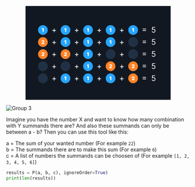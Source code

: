 <svg width="1308" height="665" viewBox="0 0 1808 1165" fill="none" xmlns="http://www.w3.org/2000/svg">
<rect width="1808" height="1165" fill="#121821"/>
<circle cx="216.5" cy="297.5" r="60.5" fill="#26A4FF"/>
<path d="M225.909 274.455V321H213.273V286.091H213L202.818 292.182V281.455L214.273 274.455H225.909Z" fill="white"/>
<path d="M352.818 325.227V280.227H360.455V325.227H352.818ZM334.136 306.545V298.909H379.136V306.545H334.136Z" fill="white"/>
<circle cx="497.5" cy="297.5" r="60.5" fill="#26A4FF"/>
<path d="M506.909 274.455V321H494.273V286.091H494L483.818 292.182V281.455L495.273 274.455H506.909Z" fill="white"/>
<path d="M633.818 325.227V280.227H641.455V325.227H633.818ZM615.136 306.545V298.909H660.136V306.545H615.136Z" fill="white"/>
<circle cx="778.5" cy="297.5" r="60.5" fill="#26A4FF"/>
<path d="M787.909 274.455V321H775.273V286.091H775L764.818 292.182V281.455L776.273 274.455H787.909Z" fill="white"/>
<path d="M914.818 325.227V280.227H922.455V325.227H914.818ZM896.136 306.545V298.909H941.136V306.545H896.136Z" fill="white"/>
<circle cx="1059.5" cy="297.5" r="60.5" fill="#26A4FF"/>
<path d="M1068.91 274.455V321H1056.27V286.091H1056L1045.82 292.182V281.455L1057.27 274.455H1068.91Z" fill="white"/>
<path d="M1195.82 325.227V280.227H1203.45V325.227H1195.82ZM1177.14 306.545V298.909H1222.14V306.545H1177.14Z" fill="white"/>
<circle cx="1340.5" cy="297.5" r="60.5" fill="#26A4FF"/>
<path d="M1349.91 274.455V321H1337.27V286.091H1337L1326.82 292.182V281.455L1338.27 274.455H1349.91Z" fill="white"/>
<path d="M1459.64 288.682V281.318H1501.64V288.682H1459.64ZM1459.64 308.864V301.5H1501.64V308.864H1459.64ZM1595.33 330.955C1591.33 330.955 1587.72 330.159 1584.52 328.568C1581.32 326.977 1578.75 324.795 1576.82 322.023C1574.88 319.25 1573.83 316.091 1573.64 312.545H1581.83C1582.14 315.705 1583.58 318.318 1586.12 320.386C1588.69 322.432 1591.76 323.455 1595.33 323.455C1598.19 323.455 1600.74 322.784 1602.96 321.443C1605.21 320.102 1606.97 318.261 1608.25 315.92C1609.54 313.557 1610.19 310.886 1610.19 307.909C1610.19 304.864 1609.52 302.148 1608.18 299.761C1606.86 297.352 1605.04 295.455 1602.72 294.068C1600.41 292.682 1597.76 291.977 1594.78 291.955C1592.64 291.932 1590.45 292.261 1588.2 292.943C1585.95 293.602 1584.1 294.455 1582.64 295.5L1574.74 294.545L1578.96 260.182H1615.24V267.682H1586.05L1583.6 288.273H1584.01C1585.44 287.136 1587.24 286.193 1589.39 285.443C1591.55 284.693 1593.8 284.318 1596.14 284.318C1600.42 284.318 1604.22 285.341 1607.57 287.386C1610.93 289.409 1613.57 292.182 1615.47 295.705C1617.41 299.227 1618.37 303.25 1618.37 307.773C1618.37 312.227 1617.37 316.205 1615.37 319.705C1613.39 323.182 1610.67 325.932 1607.19 327.955C1603.71 329.955 1599.76 330.955 1595.33 330.955Z" fill="white"/>
<circle cx="216.5" cy="447.5" r="60.5" fill="#FF8126"/>
<path d="M199.091 471V461.909L216.455 447.545C217.606 446.591 218.591 445.697 219.409 444.864C220.242 444.015 220.879 443.144 221.318 442.25C221.773 441.356 222 440.364 222 439.273C222 438.076 221.742 437.053 221.227 436.205C220.727 435.356 220.03 434.705 219.136 434.25C218.242 433.78 217.212 433.545 216.045 433.545C214.879 433.545 213.848 433.78 212.955 434.25C212.076 434.72 211.394 435.409 210.909 436.318C210.424 437.227 210.182 438.333 210.182 439.636H198.182C198.182 436.364 198.917 433.545 200.386 431.182C201.856 428.818 203.932 427 206.614 425.727C209.295 424.455 212.439 423.818 216.045 423.818C219.773 423.818 223 424.417 225.727 425.614C228.47 426.795 230.583 428.462 232.068 430.614C233.568 432.765 234.318 435.288 234.318 438.182C234.318 439.97 233.947 441.75 233.205 443.523C232.462 445.28 231.129 447.227 229.205 449.364C227.28 451.5 224.545 454.045 221 457L216.636 460.636V460.909H234.818V471H199.091Z" fill="white"/>
<path d="M352.818 475.227V430.227H360.455V475.227H352.818ZM334.136 456.545V448.909H379.136V456.545H334.136Z" fill="white"/>
<circle cx="497.5" cy="447.5" r="60.5" fill="#26A4FF"/>
<path d="M506.909 424.455V471H494.273V436.091H494L483.818 442.182V431.455L495.273 424.455H506.909Z" fill="white"/>
<path d="M633.818 475.227V430.227H641.455V475.227H633.818ZM615.136 456.545V448.909H660.136V456.545H615.136Z" fill="white"/>
<circle cx="778.5" cy="447.5" r="60.5" fill="#26A4FF"/>
<path d="M787.909 424.455V471H775.273V436.091H775L764.818 442.182V431.455L776.273 424.455H787.909Z" fill="white"/>
<path d="M914.818 475.227V430.227H922.455V475.227H914.818ZM896.136 456.545V448.909H941.136V456.545H896.136Z" fill="white"/>
<circle cx="1059.5" cy="447.5" r="60.5" fill="#26A4FF"/>
<path d="M1068.91 424.455V471H1056.27V436.091H1056L1045.82 442.182V431.455L1057.27 424.455H1068.91Z" fill="white"/>
<path d="M1195.82 475.227V430.227H1203.45V475.227H1195.82ZM1177.14 456.545V448.909H1222.14V456.545H1177.14Z" fill="white"/>
<circle cx="1340.5" cy="447.5" r="60.5" fill="#213145"/>
<path d="M1459.64 438.682V431.318H1501.64V438.682H1459.64ZM1459.64 458.864V451.5H1501.64V458.864H1459.64ZM1595.33 480.955C1591.33 480.955 1587.72 480.159 1584.52 478.568C1581.32 476.977 1578.75 474.795 1576.82 472.023C1574.88 469.25 1573.83 466.091 1573.64 462.545H1581.83C1582.14 465.705 1583.58 468.318 1586.12 470.386C1588.69 472.432 1591.76 473.455 1595.33 473.455C1598.19 473.455 1600.74 472.784 1602.96 471.443C1605.21 470.102 1606.97 468.261 1608.25 465.92C1609.54 463.557 1610.19 460.886 1610.19 457.909C1610.19 454.864 1609.52 452.148 1608.18 449.761C1606.86 447.352 1605.04 445.455 1602.72 444.068C1600.41 442.682 1597.76 441.977 1594.78 441.955C1592.64 441.932 1590.45 442.261 1588.2 442.943C1585.95 443.602 1584.1 444.455 1582.64 445.5L1574.74 444.545L1578.96 410.182H1615.24V417.682H1586.05L1583.6 438.273H1584.01C1585.44 437.136 1587.24 436.193 1589.39 435.443C1591.55 434.693 1593.8 434.318 1596.14 434.318C1600.42 434.318 1604.22 435.341 1607.57 437.386C1610.93 439.409 1613.57 442.182 1615.47 445.705C1617.41 449.227 1618.37 453.25 1618.37 457.773C1618.37 462.227 1617.37 466.205 1615.37 469.705C1613.39 473.182 1610.67 475.932 1607.19 477.955C1603.71 479.955 1599.76 480.955 1595.33 480.955Z" fill="white"/>
<circle cx="216.5" cy="597.5" r="60.5" fill="#FF8126"/>
<path d="M199.091 621V611.909L216.455 597.545C217.606 596.591 218.591 595.697 219.409 594.864C220.242 594.015 220.879 593.144 221.318 592.25C221.773 591.356 222 590.364 222 589.273C222 588.076 221.742 587.053 221.227 586.205C220.727 585.356 220.03 584.705 219.136 584.25C218.242 583.78 217.212 583.545 216.045 583.545C214.879 583.545 213.848 583.78 212.955 584.25C212.076 584.72 211.394 585.409 210.909 586.318C210.424 587.227 210.182 588.333 210.182 589.636H198.182C198.182 586.364 198.917 583.545 200.386 581.182C201.856 578.818 203.932 577 206.614 575.727C209.295 574.455 212.439 573.818 216.045 573.818C219.773 573.818 223 574.417 225.727 575.614C228.47 576.795 230.583 578.462 232.068 580.614C233.568 582.765 234.318 585.288 234.318 588.182C234.318 589.97 233.947 591.75 233.205 593.523C232.462 595.28 231.129 597.227 229.205 599.364C227.28 601.5 224.545 604.045 221 607L216.636 610.636V610.909H234.818V621H199.091Z" fill="white"/>
<path d="M352.818 625.227V580.227H360.455V625.227H352.818ZM334.136 606.545V598.909H379.136V606.545H334.136Z" fill="white"/>
<circle cx="497.5" cy="597.5" r="60.5" fill="#FF8126"/>
<path d="M480.091 621V611.909L497.455 597.545C498.606 596.591 499.591 595.697 500.409 594.864C501.242 594.015 501.879 593.144 502.318 592.25C502.773 591.356 503 590.364 503 589.273C503 588.076 502.742 587.053 502.227 586.205C501.727 585.356 501.03 584.705 500.136 584.25C499.242 583.78 498.212 583.545 497.045 583.545C495.879 583.545 494.848 583.78 493.955 584.25C493.076 584.72 492.394 585.409 491.909 586.318C491.424 587.227 491.182 588.333 491.182 589.636H479.182C479.182 586.364 479.917 583.545 481.386 581.182C482.856 578.818 484.932 577 487.614 575.727C490.295 574.455 493.439 573.818 497.045 573.818C500.773 573.818 504 574.417 506.727 575.614C509.47 576.795 511.583 578.462 513.068 580.614C514.568 582.765 515.318 585.288 515.318 588.182C515.318 589.97 514.947 591.75 514.205 593.523C513.462 595.28 512.129 597.227 510.205 599.364C508.28 601.5 505.545 604.045 502 607L497.636 610.636V610.909H515.818V621H480.091Z" fill="white"/>
<path d="M633.818 625.227V580.227H641.455V625.227H633.818ZM615.136 606.545V598.909H660.136V606.545H615.136Z" fill="white"/>
<circle cx="778.5" cy="597.5" r="60.5" fill="#26A4FF"/>
<path d="M787.909 574.455V621H775.273V586.091H775L764.818 592.182V581.455L776.273 574.455H787.909Z" fill="white"/>
<path d="M914.818 625.227V580.227H922.455V625.227H914.818ZM896.136 606.545V598.909H941.136V606.545H896.136Z" fill="white"/>
<circle cx="1059.5" cy="597.5" r="60.5" fill="#213145"/>
<path d="M1195.82 625.227V580.227H1203.45V625.227H1195.82ZM1177.14 606.545V598.909H1222.14V606.545H1177.14Z" fill="white"/>
<circle cx="1340.5" cy="597.5" r="60.5" fill="#213145"/>
<path d="M1459.64 588.682V581.318H1501.64V588.682H1459.64ZM1459.64 608.864V601.5H1501.64V608.864H1459.64ZM1595.33 630.955C1591.33 630.955 1587.72 630.159 1584.52 628.568C1581.32 626.977 1578.75 624.795 1576.82 622.023C1574.88 619.25 1573.83 616.091 1573.64 612.545H1581.83C1582.14 615.705 1583.58 618.318 1586.12 620.386C1588.69 622.432 1591.76 623.455 1595.33 623.455C1598.19 623.455 1600.74 622.784 1602.96 621.443C1605.21 620.102 1606.97 618.261 1608.25 615.92C1609.54 613.557 1610.19 610.886 1610.19 607.909C1610.19 604.864 1609.52 602.148 1608.18 599.761C1606.86 597.352 1605.04 595.455 1602.72 594.068C1600.41 592.682 1597.76 591.977 1594.78 591.955C1592.64 591.932 1590.45 592.261 1588.2 592.943C1585.95 593.602 1584.1 594.455 1582.64 595.5L1574.74 594.545L1578.96 560.182H1615.24V567.682H1586.05L1583.6 588.273H1584.01C1585.44 587.136 1587.24 586.193 1589.39 585.443C1591.55 584.693 1593.8 584.318 1596.14 584.318C1600.42 584.318 1604.22 585.341 1607.57 587.386C1610.93 589.409 1613.57 592.182 1615.47 595.705C1617.41 599.227 1618.37 603.25 1618.37 607.773C1618.37 612.227 1617.37 616.205 1615.37 619.705C1613.39 623.182 1610.67 625.932 1607.19 627.955C1603.71 629.955 1599.76 630.955 1595.33 630.955Z" fill="white"/>
<circle cx="216.5" cy="747.5" r="60.5" fill="#213145"/>
<path d="M352.818 775.227V730.227H360.455V775.227H352.818ZM334.136 756.545V748.909H379.136V756.545H334.136Z" fill="white"/>
<circle cx="497.5" cy="747.5" r="60.5" fill="#213145"/>
<path d="M633.818 775.227V730.227H641.455V775.227H633.818ZM615.136 756.545V748.909H660.136V756.545H615.136Z" fill="white"/>
<circle cx="778.5" cy="747.5" r="60.5" fill="#26A4FF"/>
<path d="M787.909 724.455V771H775.273V736.091H775L764.818 742.182V731.455L776.273 724.455H787.909Z" fill="white"/>
<path d="M914.818 775.227V730.227H922.455V775.227H914.818ZM896.136 756.545V748.909H941.136V756.545H896.136Z" fill="white"/>
<circle cx="1059.5" cy="747.5" r="60.5" fill="#FF8126"/>
<path d="M1042.09 771V761.909L1059.45 747.545C1060.61 746.591 1061.59 745.697 1062.41 744.864C1063.24 744.015 1063.88 743.144 1064.32 742.25C1064.77 741.356 1065 740.364 1065 739.273C1065 738.076 1064.74 737.053 1064.23 736.205C1063.73 735.356 1063.03 734.705 1062.14 734.25C1061.24 733.78 1060.21 733.545 1059.05 733.545C1057.88 733.545 1056.85 733.78 1055.95 734.25C1055.08 734.72 1054.39 735.409 1053.91 736.318C1053.42 737.227 1053.18 738.333 1053.18 739.636H1041.18C1041.18 736.364 1041.92 733.545 1043.39 731.182C1044.86 728.818 1046.93 727 1049.61 725.727C1052.3 724.455 1055.44 723.818 1059.05 723.818C1062.77 723.818 1066 724.417 1068.73 725.614C1071.47 726.795 1073.58 728.462 1075.07 730.614C1076.57 732.765 1077.32 735.288 1077.32 738.182C1077.32 739.97 1076.95 741.75 1076.2 743.523C1075.46 745.28 1074.13 747.227 1072.2 749.364C1070.28 751.5 1067.55 754.045 1064 757L1059.64 760.636V760.909H1077.82V771H1042.09Z" fill="white"/>
<path d="M1195.82 775.227V730.227H1203.45V775.227H1195.82ZM1177.14 756.545V748.909H1222.14V756.545H1177.14Z" fill="white"/>
<circle cx="1340.5" cy="747.5" r="60.5" fill="#FF8126"/>
<path d="M1323.09 771V761.909L1340.45 747.545C1341.61 746.591 1342.59 745.697 1343.41 744.864C1344.24 744.015 1344.88 743.144 1345.32 742.25C1345.77 741.356 1346 740.364 1346 739.273C1346 738.076 1345.74 737.053 1345.23 736.205C1344.73 735.356 1344.03 734.705 1343.14 734.25C1342.24 733.78 1341.21 733.545 1340.05 733.545C1338.88 733.545 1337.85 733.78 1336.95 734.25C1336.08 734.72 1335.39 735.409 1334.91 736.318C1334.42 737.227 1334.18 738.333 1334.18 739.636H1322.18C1322.18 736.364 1322.92 733.545 1324.39 731.182C1325.86 728.818 1327.93 727 1330.61 725.727C1333.3 724.455 1336.44 723.818 1340.05 723.818C1343.77 723.818 1347 724.417 1349.73 725.614C1352.47 726.795 1354.58 728.462 1356.07 730.614C1357.57 732.765 1358.32 735.288 1358.32 738.182C1358.32 739.97 1357.95 741.75 1357.2 743.523C1356.46 745.28 1355.13 747.227 1353.2 749.364C1351.28 751.5 1348.55 754.045 1345 757L1340.64 760.636V760.909H1358.82V771H1323.09Z" fill="white"/>
<path d="M1459.64 738.682V731.318H1501.64V738.682H1459.64ZM1459.64 758.864V751.5H1501.64V758.864H1459.64ZM1595.33 780.955C1591.33 780.955 1587.72 780.159 1584.52 778.568C1581.32 776.977 1578.75 774.795 1576.82 772.023C1574.88 769.25 1573.83 766.091 1573.64 762.545H1581.83C1582.14 765.705 1583.58 768.318 1586.12 770.386C1588.69 772.432 1591.76 773.455 1595.33 773.455C1598.19 773.455 1600.74 772.784 1602.96 771.443C1605.21 770.102 1606.97 768.261 1608.25 765.92C1609.54 763.557 1610.19 760.886 1610.19 757.909C1610.19 754.864 1609.52 752.148 1608.18 749.761C1606.86 747.352 1605.04 745.455 1602.72 744.068C1600.41 742.682 1597.76 741.977 1594.78 741.955C1592.64 741.932 1590.45 742.261 1588.2 742.943C1585.95 743.602 1584.1 744.455 1582.64 745.5L1574.74 744.545L1578.96 710.182H1615.24V717.682H1586.05L1583.6 738.273H1584.01C1585.44 737.136 1587.24 736.193 1589.39 735.443C1591.55 734.693 1593.8 734.318 1596.14 734.318C1600.42 734.318 1604.22 735.341 1607.57 737.386C1610.93 739.409 1613.57 742.182 1615.47 745.705C1617.41 749.227 1618.37 753.25 1618.37 757.773C1618.37 762.227 1617.37 766.205 1615.37 769.705C1613.39 773.182 1610.67 775.932 1607.19 777.955C1603.71 779.955 1599.76 780.955 1595.33 780.955Z" fill="white"/>
<circle cx="216.5" cy="897.5" r="60.5" fill="#213145"/>
<path d="M352.818 925.227V880.227H360.455V925.227H352.818ZM334.136 906.545V898.909H379.136V906.545H334.136Z" fill="white"/>
<circle cx="497.5" cy="897.5" r="60.5" fill="#26A4FF"/>
<path d="M506.909 874.455V921H494.273V886.091H494L483.818 892.182V881.455L495.273 874.455H506.909Z" fill="white"/>
<path d="M633.818 925.227V880.227H641.455V925.227H633.818ZM615.136 906.545V898.909H660.136V906.545H615.136Z" fill="white"/>
<circle cx="778.5" cy="897.5" r="60.5" fill="#26A4FF"/>
<path d="M787.909 874.455V921H775.273V886.091H775L764.818 892.182V881.455L776.273 874.455H787.909Z" fill="white"/>
<path d="M914.818 925.227V880.227H922.455V925.227H914.818ZM896.136 906.545V898.909H941.136V906.545H896.136Z" fill="white"/>
<circle cx="1059.5" cy="897.5" r="60.5" fill="#26A4FF"/>
<path d="M1068.91 874.455V921H1056.27V886.091H1056L1045.82 892.182V881.455L1057.27 874.455H1068.91Z" fill="white"/>
<path d="M1195.82 925.227V880.227H1203.45V925.227H1195.82ZM1177.14 906.545V898.909H1222.14V906.545H1177.14Z" fill="white"/>
<circle cx="1340.5" cy="897.5" r="60.5" fill="#FF8126"/>
<path d="M1323.09 921V911.909L1340.45 897.545C1341.61 896.591 1342.59 895.697 1343.41 894.864C1344.24 894.015 1344.88 893.144 1345.32 892.25C1345.77 891.356 1346 890.364 1346 889.273C1346 888.076 1345.74 887.053 1345.23 886.205C1344.73 885.356 1344.03 884.705 1343.14 884.25C1342.24 883.78 1341.21 883.545 1340.05 883.545C1338.88 883.545 1337.85 883.78 1336.95 884.25C1336.08 884.72 1335.39 885.409 1334.91 886.318C1334.42 887.227 1334.18 888.333 1334.18 889.636H1322.18C1322.18 886.364 1322.92 883.545 1324.39 881.182C1325.86 878.818 1327.93 877 1330.61 875.727C1333.3 874.455 1336.44 873.818 1340.05 873.818C1343.77 873.818 1347 874.417 1349.73 875.614C1352.47 876.795 1354.58 878.462 1356.07 880.614C1357.57 882.765 1358.32 885.288 1358.32 888.182C1358.32 889.97 1357.95 891.75 1357.2 893.523C1356.46 895.28 1355.13 897.227 1353.2 899.364C1351.28 901.5 1348.55 904.045 1345 907L1340.64 910.636V910.909H1358.82V921H1323.09Z" fill="white"/>
<path d="M1459.64 888.682V881.318H1501.64V888.682H1459.64ZM1459.64 908.864V901.5H1501.64V908.864H1459.64ZM1595.33 930.955C1591.33 930.955 1587.72 930.159 1584.52 928.568C1581.32 926.977 1578.75 924.795 1576.82 922.023C1574.88 919.25 1573.83 916.091 1573.64 912.545H1581.83C1582.14 915.705 1583.58 918.318 1586.12 920.386C1588.69 922.432 1591.76 923.455 1595.33 923.455C1598.19 923.455 1600.74 922.784 1602.96 921.443C1605.21 920.102 1606.97 918.261 1608.25 915.92C1609.54 913.557 1610.19 910.886 1610.19 907.909C1610.19 904.864 1609.52 902.148 1608.18 899.761C1606.86 897.352 1605.04 895.455 1602.72 894.068C1600.41 892.682 1597.76 891.977 1594.78 891.955C1592.64 891.932 1590.45 892.261 1588.2 892.943C1585.95 893.602 1584.1 894.455 1582.64 895.5L1574.74 894.545L1578.96 860.182H1615.24V867.682H1586.05L1583.6 888.273H1584.01C1585.44 887.136 1587.24 886.193 1589.39 885.443C1591.55 884.693 1593.8 884.318 1596.14 884.318C1600.42 884.318 1604.22 885.341 1607.57 887.386C1610.93 889.409 1613.57 892.182 1615.47 895.705C1617.41 899.227 1618.37 903.25 1618.37 907.773C1618.37 912.227 1617.37 916.205 1615.37 919.705C1613.39 923.182 1610.67 925.932 1607.19 927.955C1603.71 929.955 1599.76 930.955 1595.33 930.955Z" fill="white"/>
</svg>

![Group 3](https://github.com/ArtusLama/decomposition-of-a-number/assets/85751661/2dff30af-2019-4f5f-9446-2e0094619076)




Imagine you have the number X and want to know how many combination with Y summands there are? And also these summands can only be between a - b? Then you can use this tool like this:

a = The sum of your wanted number (For example ``22``)<br>
b = The summands there are to make this sum (For example ``6``)<br>
c = A list of numbers the summands can be choosen of (For example ``[1, 2, 3, 4, 5, 6]``)

````python
results = P(a, b, c), ignoreOrder=True)
print(len(results))
````

